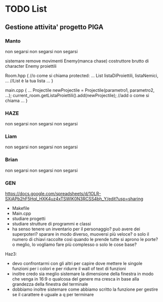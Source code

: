 # TODO List

## Gestione attivita' progetto PIGA

### Manto
non segarsi non segarsi non segarsi

sistemare remove
movimenti Enemy(manca chase)
costruttore brutto di character
Enemy proiettili

Room.hpp {   //o come si chiama
    protected:
        ...
        List listaDiProiettili, listaNemici, ...   //List è la tua lista
        ...
}

main.cpp {
    ...
    Projectile newProjectile = Projectile(parametro1, parametro2, ...);
    current_room.getListaProiettili().add(newProjectile);  //add o come si chiama
    ...
}

### HAZE
non segarsi non segarsi non segarsi

### Liam
non segarsi non segarsi non segarsi


### Brian
non segarsi non segarsi non segarsi

### GEN
https://docs.google.com/spreadsheets/d/1OLR-SXiAPb2hF5HqI_HXK4uz4xTSWIK0N3RCSS4bh_Y/edit?usp=sharing

- Makefile
- Main.cpp
- studiare progetti
- studiare strutture di programmi e classi
- ha senso tenere un inventario per il personaggio? può avere dei superpoteri? sparare in modo diverso, muoversi più veloce? o solo il numero di chiavi raccolte così quando le prende tutte si aprono le porte? o meglio, lo vogliamo fare più complesso o solo le cose base?

Haz3:
- devo confrontarmi con gli altri per capire dove mettere le singole funzioni per i colori e per ridurre il wall of text di funzioni
- inoltre credo sia meglio sistemare la dimensione della finestra in modo che venga in 16:9 o qualcosa del genere ma cresca in base alla grandezza della finestra del terminale
- dobbiamo inoltre sistemare come abbiamo scritto la funzione per gestire se il carattere è uguale a q per terminare